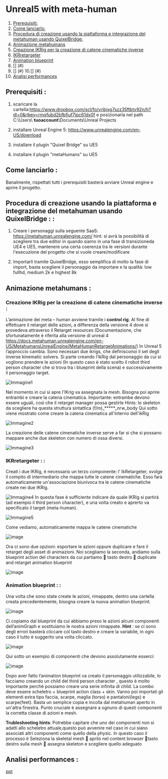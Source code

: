 # Unreal5 with meta-human

1. [Prerequisiti:](#Prerequisiti)
2. [Come lanciarlo:](#Come_lanciarlo)
3. [Procedura di creazione usando la piattaforma e integrazione del metahuman usando QuixelBridge:](#Procedura_di_creazione)
4. [Animazione metahumans](#Animazione_metahumans)
5. [Creazione IKRig per la creazione di catene cinematiche inverse](#IKRig)
6. [IKRretargeter](#IKRretargeter)
7. [Animation blueprint](#Animation_blueprint)
8. [] (#)
9. [] (#)
10.[] (#)
11. [Analisi performances](#Analisi_performances)


## Prerequisiti <a name="Prerequisiti"></a>:

1. scaricare la cartella:https://www.dropbox.com/scl/fo/yribjxg7szz35ftbty92n/h?dl=0&rlkey=rmqfubd2bfbfjuf7jpc61dx0f e posizionarla nel path C:\Users\ **tuoaccount**\Documents\Unreal Projects

2. installare Unreal Engine 5: https://www.unrealengine.com/en-US/download

3. installare il plugin "Quixel Bridge" su UE5

4. installare il plugin "metaHumans" su UE5

## Come lanciarlo <a name="Come_lanciarlo"></a>: 

Banalmente, rispettati tutti i prerequisiti basterà avviare Unreal engine e aprire il progetto.

## Procedura di creazione usando la piattaforma e integrazione del metahuman usando QuixelBridge <a name="Procedura_di_creazione"></a>: : 
1. Creare i personaggi sulla seguente SaaS: https://metahuman.unrealengine.com/ 
hint: si avrà la possibilità di scegliere tra due editor in quando siamo in una fase di transizioneda UE4 e UE5, mantenere una certa coerenza tra le versioni durante l'esecuzione del progetto che si vuole creare/modificare

2. Importarli tramite QuixelBridge, esso semplifica di molto la fase di import, basta scegliere il personaggio da importare e la qualità: low fullhd, medium 2k e highest 8k


## Animazione metahumans <a name="Animazione_metahumans"></a> : 

### Creazione IKRig per la creazione di catene cinematiche inverse <a name="IKRig"></a> : 

L’animazione dei meta – human avviene tramite i **control rig**.
Al fine di effettuare il retarget delle azioni, a differenza della versione 4 dove si provedeva attraverso il Retarget resources (Documentazione, che sfortunatamente è riferita alla versione di unreal 4 https://docs.metahuman.unrealengine.com/en-US/MetahumansUnrealEngine/MetaHumanRetargetAnimations/)
In Unreal 5 l’approccio cambia. Sono necessari due ikrigs, che definisconoi il set degli inverse kinematic solvers. Si parte creando l’ikRig dal personaggio da cui si vogliono prendere le azioni (In questo caso è stato scelto il robot third person character che si trova tra i blueprint della scena) e successivamente il personaggio target.

![Immagine1](https://user-images.githubusercontent.com/78663960/175161754-9688825d-11ee-41ac-857a-1d1c6f9488cd.png)

Nel momento in cui si apre l'IKrig va assegnata la mesh. Bisogna poi aprire entrambi e creare la catena cinematica. Importante: entrambe devono essere uguali, così che il retarget manager possa gestirle
Hints: lo skeleton da scegliere ha questa struttura sintattica (f/m)_*****_nrw_body
Qui sotto viene mostrato come creare la catena cinematica all'interno dell'ikRig

![Immagine2](https://user-images.githubusercontent.com/78663960/175162223-92ffa3c7-3937-494b-aa91-d0d414494cc9.png)

La creazione delle catene cimenatiche inverse serve a far si che si possano mappare anche due skeleton con numero di ossa diversi.

![Immagine3](https://user-images.githubusercontent.com/78663960/175162485-70e8226a-007d-4ef4-b921-8a7b06da6849.png)

### IKRretargeter <a name="IKRretargeter"></a>: : 

Creati i due IKRig, è necessario un terzo componente: l’ IkRetargeter, svolge il compito di intermediario che mappa tutte le catene cinematiche. Esso farà automaticamente un'associazione biunivoca tra le catene cinematiche create nei due IKRig.

![Immagine4](https://user-images.githubusercontent.com/78663960/175164000-235a1b14-2538-4a40-8078-84b73cf74e85.png)
In questa fase è sufficiente indicare da quale IKRig si partirà (ad esempio il third person character), e una volta creato e aprerto va specificato il target (meta-human).

![Immagine5](https://user-images.githubusercontent.com/78663960/175164439-62db790c-7769-41d4-9e53-cdf39b53cc47.png)

Come vediamo, automaticamente mappa le catene cinematiche

![image](https://user-images.githubusercontent.com/78663960/175164598-90c47961-b5b8-4561-9eb2-22ce49a594ea.png)

Ora ci sono due opzioni: esportare le azioni oppure duplicare e fare il retarget degli asset di animazioni.
Noi scegliamo la seconda, andiamo sulla blueprint action del characters da cui partiamo  tasto destro  duplicate and retarget animation blueprint

![image](https://user-images.githubusercontent.com/78663960/175164790-7a038b01-8fd4-4dcb-bf1e-9aa5bb5ec65e.png)

### Animation blueprint <a name="Animation_blueprint"></a>: : 
Una volta che sono state create le azioni, rimappate, dentro una cartella creata precedentemente, bisogna creare la nuova animation blueprint.

![image](https://user-images.githubusercontent.com/78663960/175164986-e4a57320-aba6-4408-99bb-cd4330f04383.png)

Ci copiamo dal blueprint da cui abbiamo preso le azioni alcuni componenti dell’animGraph e sostituiamo le nostra azioni rimappate. **Hint** : se ci sono degli errori basterà cliccare col tasto destro e creare la variabile, in ogni caso il tutto è suggerito una volta cliccato.

![image](https://user-images.githubusercontent.com/78663960/175165213-7e656604-746c-4b1b-82b3-96eb546701ba.png)

Qui sotto un esempio di componenti che devono assolutamente esserci:

![image](https://user-images.githubusercontent.com/78663960/175165286-fba2bf56-6060-4ac3-a424-a57dbbd34a9e.png)

Dopo aver fatto l’animation blueprint va creato il personaggio utilizzabile, lo facciamo creando un child del third person character , questo è molto importante  perchè possiamo creare una serie infinita di child.
La combo deve essere scheletro + blueprint action class +  skin. Vanno poi importati gli elementi extra tipo faccia, scarpe, maglia (torso) e pantaloni(legs) e scarpe(feet). Basta un semplice copia e incolla dal metahuman aperto in un'altra finestra. Punto cruciale è assegnare a ognuno di questi componenti la corretta classe di azioni e mesh.

**Trubleshooting hints**:
Potrebbe capitare che uno dei componenti non si adatti allo scheletro attuale,questo può avvenire nel caso in cui siano associati altri componenti come quello della physic. In questo caso il processo è
Seleziona la skeletal mesh  aprilo nel content browser tasto destro sulla mesh  assegna skeleton e scegliere quello adeguato


## Analisi performances <a name="Analisi_performances"></a> :
[ppt](https://github.com/Imdimark/Unreal5-with-meta-human/files/8961598/Virtual.reality.for.robotics.pptx)
